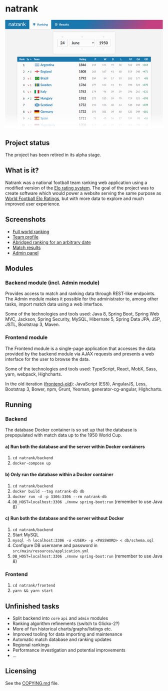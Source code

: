 # natrank

![screenshot](screenshots/hero.png)

## Project status

The project has been retired in its alpha stage.

## What is it?
Natrank was a national football team ranking web application using a modified version of the [Elo rating system](http://en.wikipedia.org/wiki/Elo_rating_system). The goal of the project was to create software which would power a website serving the same purpose as [World Football Elo Ratings](http://eloratings.net/), but with more data to explore and much improved user experience.

## Screenshots
* [Full world ranking](/screenshots/full-world-ranking.png?raw=true)
* [Team profile](/screenshots/team-profile.png?raw=true)
* [Abridged ranking for an arbitrary date](/screenshots/abridged-ranking.png?raw=true)
* [Match results](/screenshots/match-results.png?raw=true)
* [Admin panel](/screenshots/admin-panel.png?raw=true)

## Modules
### Backend module (incl. Admin module)
Provides access to match and ranking data through REST-like endpoints. The Admin module makes it possible for the administrator to, among other tasks, import match data using a web interface.

Some of the technologies and tools used: Java 8, Spring Boot, Spring Web MVC, Jackson, Spring Security, MySQL, Hibernate 5, Spring Data JPA, JSP, JSTL, Bootstrap 3, Maven.

### Frontend module
The Frontend module is a single-page application that accesses the data provided by the backend module via AJAX requests and presents a web interface for the user to browse the data.

Some of the technologies and tools used: TypeScript, React, MobX, Sass, yarn, webpack, Highcharts.

In the old iteration ([frontend-old](/frontend-old/)): JavaScript (ES5), AngularJS, Less, Bootstrap 3, Bower, npm, Grunt, Yeoman, generator-cg-angular, Highcharts.

## Running
### Backend
The database Docker container is so set up that the database is prepopulated with match data up to the 1950 World Cup.
#### a) Run both the database and the server within Docker containers
1. `cd natrank/backend`
2. `docker-compose up`
#### b) Only run the database within a Docker container
1. `cd natrank/backend`
2. `docker build --tag natrank-db db`
3. `docker run -d -p 3306:3306 --rm natrank-db`
4. `DB_HOST=localhost:3306 ./mvnw spring-boot:run` (remember to use Java 8)
#### c) Run both the database and the server without Docker
1. `cd natrank/backend`
2. Start MySQL
3. `mysql -h localhost:3306 -u <USER> -p <PASSWORD> < db/schema.sql`
4. Configure DB username and password in `src/main/resources/application.yml`
5. `DB_HOST=localhost:3306 ./mvnw spring-boot:run` (remember to use Java 8)
### Frontend
1. `cd natrank/frontend`
2. `yarn && yarn start`

## Unfinished tasks
* Split backend into `core` `api` and `admin` modules
* Ranking algorithm refinements (switch to Glicko-2?)
* More of fun historical charts/graphs/listings etc.
* Improved tooling for data importing and maintenance
* Automatic match database and ranking updates
* Regional rankings
* Performance investigation and potential improvements
* ...

## Licensing
See the [COPYING.md](https://github.com/fauu/natrank/blob/master/COPYING.md) file.

